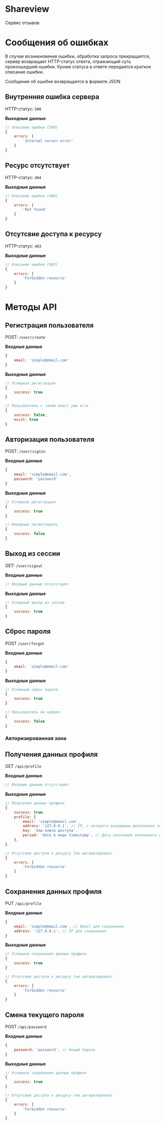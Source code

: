 # Shareview
Сервис отзывов

# Сообщения об ошибках

В случае возникновения ошибки, обработка запроса прекращается,
сервер возвращает HTTP-статус ответа, отражающий суть произошедшей ошибки.
Кроме статуса в ответе передается краткое описание ошибки.

Сообщение об ошибке возвращается в формате JSON

## Внутренняя ошибка сервера
HTTP-статус: `500`

**Выходные данные**
```js
// Описание ошибки (500)
{
    errors: [
        'Internal server error'
    ]
}
```

## Ресурс отсутствует
HTTP-статус: `404`

**Выходные данные**
```js
// Описание ошибки (404)
{
    errors: [
        'Not found'
    ]
}
```

## Отсутсвие доступа к ресурсу
HTTP-статус: `403`

**Выходные данные**
```js
// Описание ошибки (403)
{
    errors: [
        'Forbidden resource'
    ]
}
```

# Методы API
## Регистрация пользователя
POST: `/user/create`

**Входные данные**
```js
{
    email: 'simple@email.com'
}
```

**Выходные данные**
```js
// Успешная регистрация
{
    success: true
}
```

```js
// Пользователь с таким email уже есть
{
    success: false,
    exist: true
}
```

## Авторизация пользователя
POST: `/user/signin`

**Входные данные**
```js
{
    email: 'simple@email.com',
    password: 'password'
}
```

**Выходные данные**
```js
// Успешная регистрация
{
    success: true
}
```

```js
// Неверные логин/пароль
{
    success: false
}
```

## Выход из сессии
GET: `/user/sigout`

**Входные данные**
```js
// Входные данные отсутствуют
```

**Выходные данные**
```js
// Успешный выход из сессии
{
    success: true
}
```

## Сброс пароля
POST `/user/forgot`

**Входные данные**
```js
{
    email: 'simple@email.com'
}
```

**Выходные данные**
```js
// Успешный сброс пароля
{
    success: true
}
```

```js
// Пользователь не найден
{
    success: false
}
```

### Авторизированная зона

## Получения данных профиля
GET `/api/profile`

**Входные данные**
```js
// Входные данные отсутствуют
```

**Выходные данные**
```js
// Получения данных профиля
{
    success: true,
    profile: {
        email: 'simple@email.com',
        address: '127.0.0.1', // IP, с которого разрешины выполнения запросов
        key: 'Хеш ключа доступа',
        period: 'date в виде timestamp', // Дата окончания оплаченого периода
    },
}
```

```js
// Отсутсвие доступа к ресурсу (не авторизирован)
{
    errors: [
        'Forbidden resource'
    ]
}
```

## Сохранения данных профиля
PUT `/api/profile`

**Входные данные**
```js
{
    email: 'simple@email.com', // Email для сохранения
    address: '127.0.0.1', // IP для сохранения
}
```

**Выходные данные**
```js
// Успешное сохранения данных профиля
{
    success: true
}
```

```js
// Отсутсвие доступа к ресурсу (не авторизирован)
{
    errors: [
        'Forbidden resource'
    ]
}
```

## Смена текущего пароля
POST `/api/password`

**Входные данные**
```js
{
    password: 'password', // Новый пароль
}
```

**Выходные данные**
```js
// Успешное сохранения данных профиля
{
    success: true
}
```

```js
// Отсутсвие доступа к ресурсу (не авторизирован)
{
    errors: [
        'Forbidden resource'
    ]
}
```

